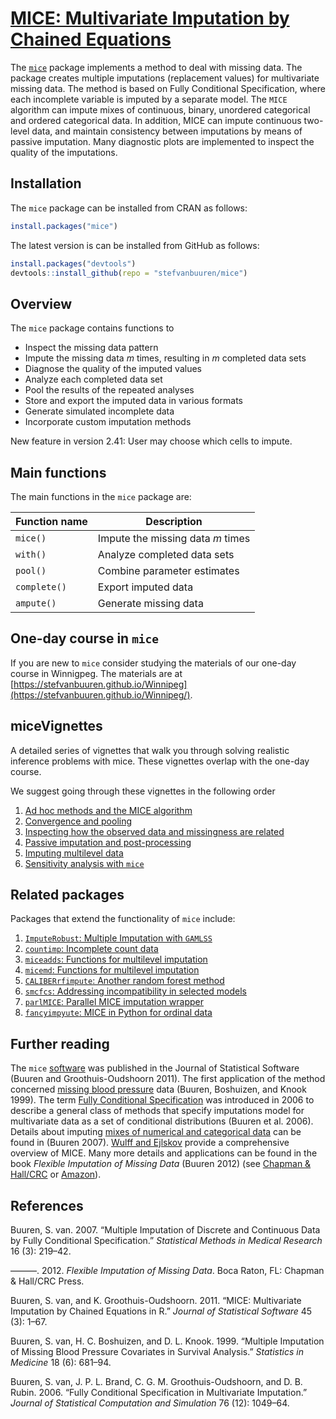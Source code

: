 <!-- README.md is generated from README.Rmd. Please edit that file -->
[MICE: Multivariate Imputation by Chained Equations](http://stefvanbuuren.github.io/mice/)
==========================================================================================

The [`mice`](https://cran.r-project.org/package=mice) package implements a method to deal with missing data. The package creates multiple imputations (replacement values) for multivariate missing data. The method is based on Fully Conditional Specification, where each incomplete variable is imputed by a separate model. The `MICE` algorithm can impute mixes of continuous, binary, unordered categorical and ordered categorical data. In addition, MICE can impute continuous two-level data, and maintain consistency between imputations by means of passive imputation. Many diagnostic plots are implemented to inspect the quality of the imputations.

Installation
------------

The `mice` package can be installed from CRAN as follows:

``` r
install.packages("mice")
```

The latest version is can be installed from GitHub as follows:

``` r
install.packages("devtools")
devtools::install_github(repo = "stefvanbuuren/mice")
```

Overview
--------

The `mice` package contains functions to

-   Inspect the missing data pattern
-   Impute the missing data *m* times, resulting in *m* completed data sets
-   Diagnose the quality of the imputed values
-   Analyze each completed data set
-   Pool the results of the repeated analyses
-   Store and export the imputed data in various formats
-   Generate simulated incomplete data
-   Incorporate custom imputation methods

New feature in version 2.41: User may choose which cells to impute.

Main functions
--------------

The main functions in the `mice` package are:

| Function name | Description                       |
|---------------|-----------------------------------|
| `mice()`      | Impute the missing data *m* times |
| `with()`      | Analyze completed data sets       |
| `pool()`      | Combine parameter estimates       |
| `complete()`  | Export imputed data               |
| `ampute()`    | Generate missing data             |

One-day course in `mice`
------------------------

If you are new to `mice` consider studying the materials of our one-day course in Winnigpeg. The materials are at [https://stefvanbuuren.github.io/Winnipeg](https://stefvanbuuren.github.io/Winnipeg/).

miceVignettes
-------------

A detailed series of vignettes that walk you through solving realistic inference problems with mice. These vignettes overlap with the one-day course.

We suggest going through these vignettes in the following order

1.  [Ad hoc methods and the MICE algorithm](https://gerkovink.github.io/miceVignettes/Ad_hoc_and_mice/Ad_hoc_methods.html)
2.  [Convergence and pooling](https://gerkovink.github.io/miceVignettes/Convergence_pooling/Convergence_and_pooling.html)
3.  [Inspecting how the observed data and missingness are related](https://gerkovink.github.io/miceVignettes/Missingness_inspection/Missingness_inspection.html)
4.  [Passive imputation and post-processing](https://gerkovink.github.io/miceVignettes/Passive_Post_processing/Passive_imputation_post_processing.html)
5.  [Imputing multilevel data](https://gerkovink.github.io/miceVignettes/Multi_level/Multi_level_data.html)
6.  [Sensitivity analysis with `mice`](https://gerkovink.github.io/miceVignettes/Sensitivity_analysis/Sensitivity_analysis.html)

Related packages
----------------

Packages that extend the functionality of `mice` include:

1.  [`ImputeRobust`: Multiple Imputation with `GAMLSS`](https://github.com/dsalfran/ImputeRobust)
2.  [`countimp`: Incomplete count data](https://github.com/kkleinke/countimp)
3.  [`miceadds`: Functions for multilevel imputation](https://cran.r-project.org/package=miceadds)
4.  [`micemd`: Functions for multilevel imputation](https://cran.r-project.org/package=micemd)
5.  [`CALIBERrfimpute`: Another random forest method](https://cran.r-project.org/package=CALIBERrfimpute)
6.  [`smcfcs`: Addressing incompatibility in selected models](https://github.com/jwb133/smcfcs)
7.  [`parlMICE`: Parallel MICE imputation wrapper](https://gerkovink.github.io/parlMICE/Vignette_parlMICE.html)
8.  [`fancyimpyute`: MICE in Python for ordinal data](https://github.com/hammerlab/fancyimpute)

Further reading
---------------

The `mice` [software](https://www.jstatsoft.org/v45/i03/paper) was published in the Journal of Statistical Software (Buuren and Groothuis-Oudshoorn 2011). The first application of the method concerned [missing blood pressure](http://www.stefvanbuuren.nl/publications/Multiple%20imputation%20-%20Stat%20Med%201999.pdf) data (Buuren, Boshuizen, and Knook 1999). The term [Fully Conditional Specification](http://www.stefvanbuuren.nl/publications/FCS%20in%20multivariate%20imputation%20-%20JSCS%202006.pdf) was introduced in 2006 to describe a general class of methods that specify imputations model for multivariate data as a set of conditional distributions (Buuren et al. 2006). Details about imputing [mixes of numerical and categorical data](http://www.stefvanbuuren.nl/publications/MI%20by%20FCS%20-%20SMMR%202007.pdf) can be found in (Buuren 2007). [Wulff and Ejlskov](http://www.ejbrm.com/issue/download.html?idArticle=450) provide a comprehensive overview of MICE. Many more details and applications can be found in the book *Flexible Imputation of Missing Data* (Buuren 2012) (see [Chapman & Hall/CRC](https://www.crcpress.com/Flexible-Imputation-of-Missing-Data/van-Buuren/p/book/9781439868249) or [Amazon](https://www.amazon.com/Flexible-Imputation-Missing-Interdisciplinary-Statistics/dp/1439868247/ref=pd_sim_14_2?_encoding=UTF8&pd_rd_i=1439868247&pd_rd_r=DC8AYZZZZKF9GZSVP6PK&pd_rd_w=Z2PJQ&pd_rd_wg=3iuSi&psc=1&refRID=DC8AYZZZZKF9GZSVP6PK)).

References
----------

Buuren, S. van. 2007. “Multiple Imputation of Discrete and Continuous Data by Fully Conditional Specification.” *Statistical Methods in Medical Research* 16 (3): 219–42.

———. 2012. *Flexible Imputation of Missing Data*. Boca Raton, FL: Chapman & Hall/CRC Press.

Buuren, S. van, and K. Groothuis-Oudshoorn. 2011. “MICE: Multivariate Imputation by Chained Equations in R.” *Journal of Statistical Software* 45 (3): 1–67.

Buuren, S. van, H. C. Boshuizen, and D. L. Knook. 1999. “Multiple Imputation of Missing Blood Pressure Covariates in Survival Analysis.” *Statistics in Medicine* 18 (6): 681–94.

Buuren, S. van, J. P. L. Brand, C. G. M. Groothuis-Oudshoorn, and D. B. Rubin. 2006. “Fully Conditional Specification in Multivariate Imputation.” *Journal of Statistical Computation and Simulation* 76 (12): 1049–64.
